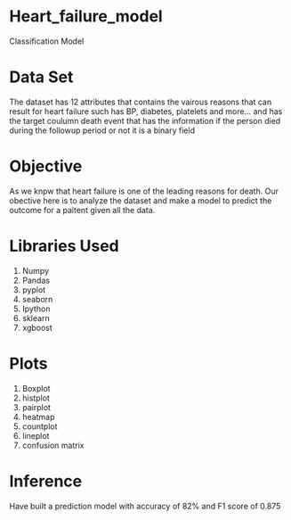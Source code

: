 # Heart_failure_model
Classification Model

# Data Set
The dataset has 12 attributes that contains the vairous reasons that can result for heart failure such has BP, diabetes, platelets and more... and has the target coulumn death event that has the information if the person died during the followup period or not it is a binary field

# Objective
As we knpw that heart failure is one of the leading reasons for death.
Our obective here is to analyze the dataset and make a model to predict the outcome for a paitent given all the data.

# Libraries Used
1. Numpy
2. Pandas
3. pyplot
4. seaborn
5. Ipython
6. sklearn
7. xgboost

# Plots
1. Boxplot
2. histplot
3. pairplot
4. heatmap
5. countplot
6. lineplot
7. confusion matrix

# Inference
Have built a prediction model with accuracy of 82% and F1 score of 0.875
